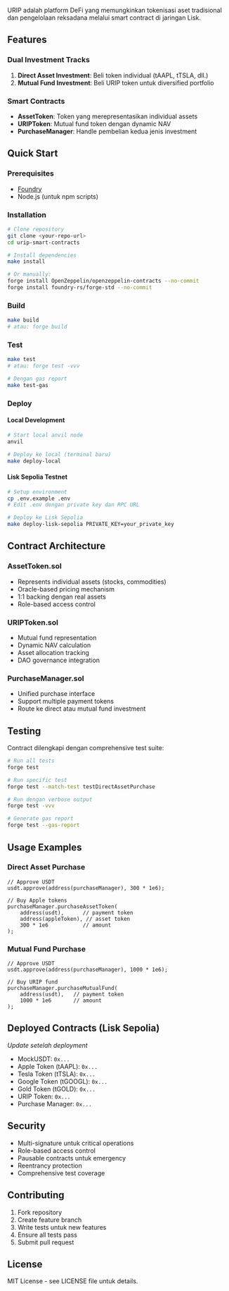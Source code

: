 URIP adalah platform DeFi yang memungkinkan tokenisasi aset tradisional dan pengelolaan reksadana melalui smart contract di jaringan Lisk.

## Features

### Dual Investment Tracks

1. **Direct Asset Investment**: Beli token individual (tAAPL, tTSLA, dll.)
2. **Mutual Fund Investment**: Beli URIP token untuk diversified portfolio

### Smart Contracts

- **AssetToken**: Token yang merepresentasikan individual assets
- **URIPToken**: Mutual fund token dengan dynamic NAV
- **PurchaseManager**: Handle pembelian kedua jenis investment

## Quick Start

### Prerequisites

- [Foundry](https://book.getfoundry.sh/getting-started/installation)
- Node.js (untuk npm scripts)

### Installation

```bash
# Clone repository
git clone <your-repo-url>
cd urip-smart-contracts

# Install dependencies
make install

# Or manually:
forge install OpenZeppelin/openzeppelin-contracts --no-commit
forge install foundry-rs/forge-std --no-commit
```

### Build

```bash
make build
# atau: forge build
```

### Test

```bash
make test
# atau: forge test -vvv

# Dengan gas report
make test-gas
```

### Deploy

#### Local Development

```bash
# Start local anvil node
anvil

# Deploy ke local (terminal baru)
make deploy-local
```

#### Lisk Sepolia Testnet

```bash
# Setup environment
cp .env.example .env
# Edit .env dengan private key dan RPC URL

# Deploy ke Lisk Sepolia
make deploy-lisk-sepolia PRIVATE_KEY=your_private_key
```

## Contract Architecture

### AssetToken.sol

- Represents individual assets (stocks, commodities)
- Oracle-based pricing mechanism
- 1:1 backing dengan real assets
- Role-based access control

### URIPToken.sol

- Mutual fund representation
- Dynamic NAV calculation
- Asset allocation tracking
- DAO governance integration

### PurchaseManager.sol

- Unified purchase interface
- Support multiple payment tokens
- Route ke direct atau mutual fund investment

## Testing

Contract dilengkapi dengan comprehensive test suite:

```bash
# Run all tests
forge test

# Run specific test
forge test --match-test testDirectAssetPurchase

# Run dengan verbose output
forge test -vvv

# Generate gas report
forge test --gas-report
```

## Usage Examples

### Direct Asset Purchase

```solidity
// Approve USDT
usdt.approve(address(purchaseManager), 300 * 1e6);

// Buy Apple tokens
purchaseManager.purchaseAssetToken(
    address(usdt),      // payment token
    address(appleToken), // asset token
    300 * 1e6           // amount
);
```

### Mutual Fund Purchase

```solidity
// Approve USDT
usdt.approve(address(purchaseManager), 1000 * 1e6);

// Buy URIP fund
purchaseManager.purchaseMutualFund(
    address(usdt),   // payment token
    1000 * 1e6       // amount
);
```

## Deployed Contracts (Lisk Sepolia)

_Update setelah deployment_

- MockUSDT: `0x...`
- Apple Token (tAAPL): `0x...`
- Tesla Token (tTSLA): `0x...`
- Google Token (tGOOGL): `0x...`
- Gold Token (tGOLD): `0x...`
- URIP Token: `0x...`
- Purchase Manager: `0x...`

## Security

- Multi-signature untuk critical operations
- Role-based access control
- Pausable contracts untuk emergency
- Reentrancy protection
- Comprehensive test coverage

## Contributing

1. Fork repository
2. Create feature branch
3. Write tests untuk new features
4. Ensure all tests pass
5. Submit pull request

## License

MIT License - see LICENSE file untuk details.
